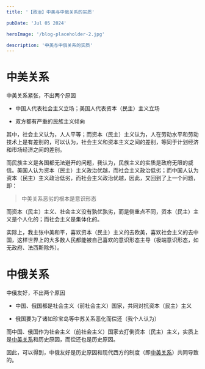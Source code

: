 ```yaml
---
title: '【政治】中美与中俄关系的实质'

pubDate: 'Jul 05 2024'

heroImage: '/blog-placeholder-2.jpg'

description: '中美与中俄关系的实质'
---
```


# 中美关系

中美关系紧张，不出两个原因

- 中国人代表社会主义立场；美国人代表资本（民主）主义立场

- 双方都有严重的民族主义倾向

其中，社会主义认为，人人平等；而资本（民主）主义认为，人在劳动水平和劳动技术上是有差别的，可以认为，社会主义和资本主义之间的差别，等同于计划经济和市场经济之间的差别。

而民族主义是各国都无法避开的问题，我认为，民族主义的实质是政府无限的威信。美国人认为资本（民主）主义政治优越，而社会主义政治低劣；而中国人认为资本（民主）主义政治低劣，而社会主义政治优越，因此，又回到了上一个问题，即：

> 中美关系恶劣的根本是意识形态

而资本（民主）主义、社会主义没有孰优孰劣，而是侧重点不同，资本（民主）主义是个人化的；而社会主义是集体化的。

实际上，我主张中美和平，喜欢资本（民主）主义的去欧美，喜欢社会主义的去中国，这样世界上的大多数人民都能被自己喜欢的意识形态主导（极端意识形态，如无政府、法西斯除外）。

# 中俄关系

中俄友好，不出两个原因

- 中国、俄国都是社会主义（前社会主义）国家，共同对抗资本（民主）主义

- 俄国要为了诸如珍宝岛等中苏关系恶化而偿还（我个人认为）

而中国、俄国作为社会主义（前社会主义）国家去打倒资本（民主）主义，实质上是[中美关系](#中美关系)和历史原因，而偿还也是历史原因。

因此，可以得到，中俄友好是历史原因和现代西方的制度（即[中美关系](#中美关系)）共同导致的。


